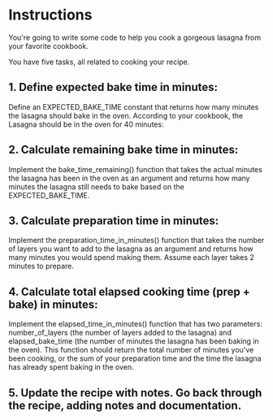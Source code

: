 # Instructions
You're going to write some code to help you cook a gorgeous lasagna from your favorite cookbook.

You have five tasks, all related to cooking your recipe.

## 1. Define expected bake time in minutes:
Define an EXPECTED_BAKE_TIME constant that returns how many minutes the lasagna should bake in the oven.
According to your cookbook, the Lasagna should be in the oven for 40 minutes:

## 2. Calculate remaining bake time in minutes:
Implement the bake_time_remaining() function that takes the actual minutes the lasagna has been in the oven as an argument and 
returns how many minutes the lasagna still needs to bake based on the EXPECTED_BAKE_TIME.

## 3. Calculate preparation time in minutes:
Implement the preparation_time_in_minutes() function that takes the number of layers you want to add to the lasagna as an argument and 
returns how many minutes you would spend making them. Assume each layer takes 2 minutes to prepare.

## 4. Calculate total elapsed cooking time (prep + bake) in minutes:
Implement the elapsed_time_in_minutes() function that has two parameters: number_of_layers (the number of layers added to the lasagna) and 
elapsed_bake_time (the number of minutes the lasagna has been baking in the oven). 
This function should return the total number of minutes you've been cooking, or the sum of your preparation time and the time the lasagna 
has already spent baking in the oven.

## 5. Update the recipe with notes. Go back through the recipe, adding notes and documentation.
